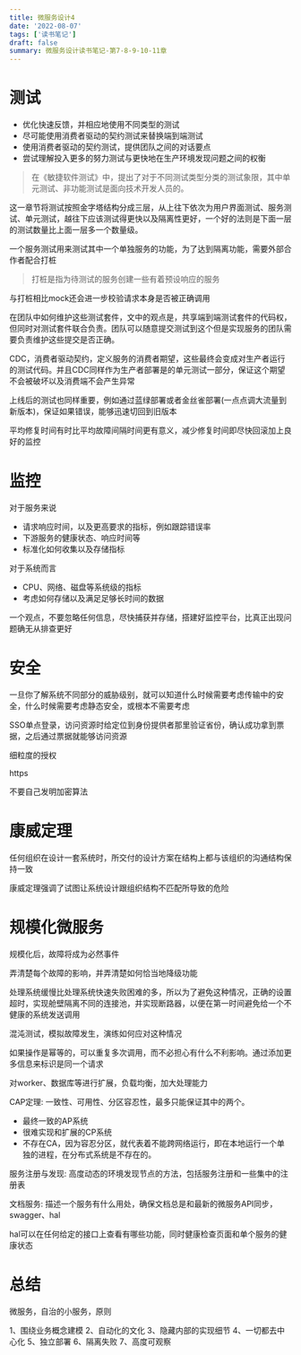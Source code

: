 ```yaml
---
title: 微服务设计4
date: '2022-08-07'
tags: ['读书笔记']
draft: false
summary: 微服务设计读书笔记-第7-8-9-10-11章
---
```


# 测试

- 优化快速反馈，并相应地使用不同类型的测试
- 尽可能使用消费者驱动的契约测试来替换端到端测试
- 使用消费者驱动的契约测试，提供团队之间的对话要点
- 尝试理解投入更多的努力测试与更快地在生产环境发现问题之间的权衡

> 在《敏捷软件测试》中，提出了对于不同测试类型分类的测试象限，其中单元测试、非功能测试是面向技术开发人员的。

这一章节将测试按照金字塔结构分成三层，从上往下依次为用户界面测试、服务测试、单元测试，越往下应该测试得更快以及隔离性更好，一个好的法则是下面一层的测试数量比上面一层多一个数量级。

一个服务测试用来测试其中一个单独服务的功能，为了达到隔离功能，需要外部合作者配合打桩

> 打桩是指为待测试的服务创建一些有着预设响应的服务

与打桩相比mock还会进一步校验请求本身是否被正确调用

在团队中如何维护这些测试套件，文中的观点是，共享端到端测试套件的代码权，但同时对测试套件联合负责。团队可以随意提交测试到这个但是实现服务的团队需要负责维护这些提交是否正确。

CDC，消费者驱动契约，定义服务的消费者期望，这些最终会变成对生产者运行的测试代码。并且CDC同样作为生产者部署是的单元测试一部分，保证这个期望不会被破坏以及消费端不会产生异常

上线后的测试也同样重要，例如通过蓝绿部署或者金丝雀部署(一点点调大流量到新版本)，保证如果错误，能够迅速切回到旧版本

平均修复时间有时比平均故障间隔时间更有意义，减少修复时间即尽快回滚加上良好的监控

# 监控

对于服务来说

- 请求响应时间，以及更高要求的指标，例如跟踪错误率
- 下游服务的健康状态、响应时间等
- 标准化如何收集以及存储指标


对于系统而言

- CPU、网络、磁盘等系统级的指标
- 考虑如何存储以及满足足够长时间的数据

一个观点，不要忽略任何信息，尽快捕获并存储，搭建好监控平台，比真正出现问题确无从排查更好

# 安全

一旦你了解系统不同部分的威胁级别，就可以知道什么时候需要考虑传输中的安全，什么时候需要考虑静态安全，或根本不需要考虑

SSO单点登录，访问资源时给定位到身份提供者那里验证省份，确认成功拿到票据，之后通过票据就能够访问资源

细粒度的授权

https

不要自己发明加密算法


# 康威定理

任何组织在设计一套系统时，所交付的设计方案在结构上都与该组织的沟通结构保持一致

康威定理强调了试图让系统设计跟组织结构不匹配所导致的危险

# 规模化微服务

规模化后，故障将成为必然事件

弄清楚每个故障的影响，并弄清楚如何恰当地降级功能

处理系统缓慢比处理系统快速失败困难的多，所以为了避免这种情况，正确的设置超时，实现舱壁隔离不同的连接池，并实现断路器，以便在第一时间避免给一个不健康的系统发送调用

混沌测试，模拟故障发生，演练如何应对这种情况

如果操作是幂等的，可以重复多次调用，而不必担心有什么不利影响。通过添加更多信息来标识是同一个请求

对worker、数据库等进行扩展，负载均衡，加大处理能力

CAP定理: 一致性、可用性、分区容忍性，最多只能保证其中的两个。

- 最终一致的AP系统
- 很难实现和扩展的CP系统
- 不存在CA，因为容忍分区，就代表着不能跨网络运行，即在本地运行一个单独的进程，在分布式系统是不存在的。

服务注册与发现: 高度动态的环境发现节点的方法，包括服务注册和一些集中的注册表

文档服务: 描述一个服务有什么用处，确保文档总是和最新的微服务API同步，swagger、hal

hal可以在任何给定的接口上查看有哪些功能，同时健康检查页面和单个服务的健康状态

# 总结

微服务，自治的小服务，原则

1、围绕业务概念建模
2、自动化的文化
3、隐藏内部的实现细节
4、一切都去中心化
5、独立部署
6、隔离失败
7、高度可观察